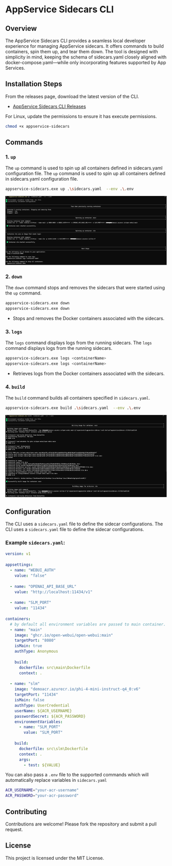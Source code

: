 # AppService Sidecars CLI

## Overview

The AppService Sidecars CLI provides a seamless local developer experience for managing AppService sidecars. It offers commands to build containers, spin them up, and tear them down. The tool is designed with simplicity in mind, keeping the schema of sidecars.yaml closely aligned with docker-compose.yaml—while only incorporating features supported by App Services.

## Installation Steps

From the releases page, download the latest version of the CLI.

- [AppService Sidecars CLI Releases](https://github.com/vijaysaayi/app-service-sidecars-cli/releases)

For Linux, update the permissions to ensure it has execute permissions.

```bash
chmod +x appservice-sidecars
```

## Commands

### 1. `up`

The `up` command is used to spin up all containers defined in sidecars.yaml configuration file.
The `up` command is used to spin up all containers defined in sidecars.yaml configuration file.

```bash
appservice-sidecars.exe up .\sidecars.yaml  --env .\.env
```

![Up Command Output](imgs/up-command-output.png)

### 2. `down`

The `down` command stops and removes the sidecars that were started using the `up` command.

```bash
appservice-sidecars.exe down
appservice-sidecars.exe down
```

- Stops and removes the Docker containers associated with the sidecars.

### 3. `logs`

The `logs` command displays logs from the running sidecars.
The `logs` command displays logs from the running sidecars.

```bash
appservice-sidecars.exe logs <containerName>
appservice-sidecars.exe logs <containerName>
```

- Retrieves logs from the Docker containers associated with the sidecars.

### 4. `build`

The `build` command builds all containers specified in `sidecars.yaml`.

```bash
appservice-sidecars.exe build .\sidecars.yaml  --env .\.env
```

![Build Command Output](imgs/build-command-output.png)

## Configuration

The CLI uses a `sidecars.yaml` file to define the sidecar configurations. 
The CLI uses a `sidecars.yaml` file to define the sidecar configurations. 

### Example `sidecars.yaml`:

```yaml
version: v1

appsettings:
  - name: "WEBUI_AUTH"
    value: "false"
  
  - name: "OPENAI_API_BASE_URL"
    value: "http://localhost:11434/v1"

  - name: "SLM_PORT"
    value: "11434"

containers:
  # by default all environment variables are passed to main container.
  - name: "main"
    image: "ghcr.io/open-webui/open-webui:main"
    targetPort: "8080"
    isMain: true
    authType: Anonymous

    build:
      dockerfile: src\main\Dockerfile
      context: .

  - name: "slm"
    image: "demoacr.azurecr.io/phi-4-mini-instruct-q4_0:v6"
    targetPort: "11434"
    isMain: false
    authType: UserCredential
    userName: ${ACR_USERNAME}
    passwordSecret: ${ACR_PASSWORD}
    environmentVariables:
      - name: "SLM_PORT"
        value: "SLM_PORT"

    build:
      dockerfile: src\slm\Dockerfile
      context: .
      args:
        - test: ${VALUE}
```

You can also pass a `.env` file to the supported commands which will automatically replace variables in `sidecars.yaml`

```bash
ACR_USERNAME="your-acr-username"
ACR_PASSWORD="your-acr-password"
```

## Contributing

Contributions are welcome! Please fork the repository and submit a pull request.

## License

This project is licensed under the MIT License.